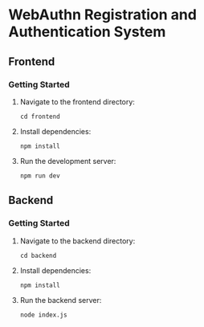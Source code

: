 # WebAuthn Registration and Authentication System

## Frontend

### Getting Started

1. Navigate to the frontend directory:
    ```
    cd frontend
    ```

2. Install dependencies:
    ```
    npm install
    ```

3. Run the development server:
    ```
    npm run dev
    ```

## Backend

### Getting Started

1. Navigate to the backend directory:
    ```
    cd backend
    ```

2. Install dependencies:
    ```
    npm install
    ```

3. Run the backend server:
    ```
    node index.js
    ```
